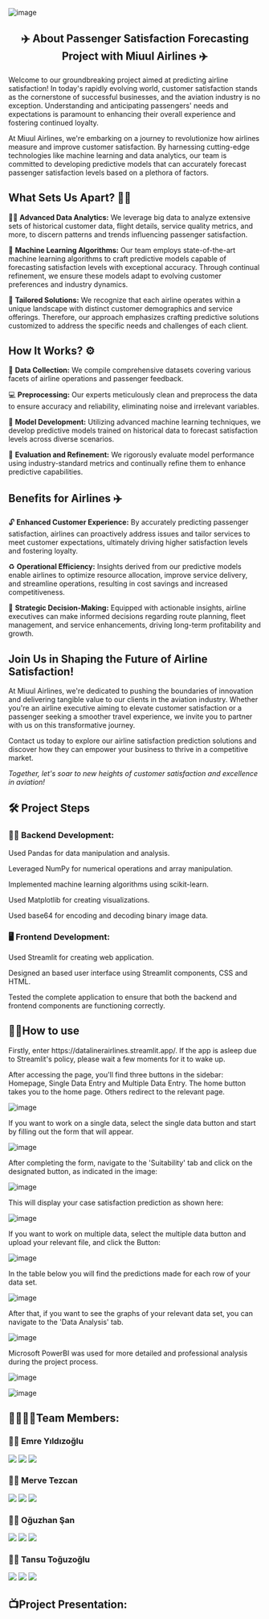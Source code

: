 ![image](https://github.com/emreyldzgl/mlproject-st/blob/main/images/screen1.png) 

<h2 align="center"> <b>✈️  About Passenger Satisfaction Forecasting Project with Miuul Airlines  ✈️</b></h2>

<p> <a> Welcome to our groundbreaking project aimed at predicting airline satisfaction! In today's rapidly evolving world, customer satisfaction stands as the cornerstone of successful businesses, and the aviation industry is no exception. Understanding and anticipating passengers' needs and expectations is paramount to enhancing their overall experience and fostering continued loyalty. </a></p>

<a> At Miuul Airlines, we're embarking on a journey to revolutionize how airlines measure and improve customer satisfaction. By harnessing cutting-edge technologies like machine learning and data analytics, our team is committed to developing predictive models that can accurately forecast passenger satisfaction levels based on a plethora of factors.</a>


<h2> <b> What Sets Us Apart? 👯‍♂️</b> </h2>

<p> <a> 🕵️‍♂️ <b> Advanced Data Analytics:</b> We leverage big data to analyze extensive sets of historical customer data, flight details, service quality metrics, and more, to discern patterns and trends influencing passenger satisfaction.</a></p>

<a> 🦾 <b> Machine Learning Algorithms:</b> Our team employs state-of-the-art machine learning algorithms to craft predictive models capable of forecasting satisfaction levels with exceptional accuracy. Through continual refinement, we ensure these models adapt to evolving customer preferences and industry dynamics.</a>

<p><a> 🤌 <b> Tailored Solutions:</b> We recognize that each airline operates within a unique landscape with distinct customer demographics and service offerings. Therefore, our approach emphasizes crafting predictive solutions customized to address the specific needs and challenges of each client.</a>


<h2> <b> How It Works? </b> ⚙️ </h2>

<p><a> 🙌 <b> Data Collection:</b> We compile comprehensive datasets covering various facets of airline operations and passenger feedback.</a>

<p></p> <a> 💻 <b> Preprocessing:</b> Our experts meticulously clean and preprocess the data to ensure accuracy and reliability, eliminating noise and irrelevant variables.</a>

<p></p> <a> 💾 <b> Model Development:</b> Utilizing advanced machine learning techniques, we develop predictive models trained on historical data to forecast satisfaction levels across diverse scenarios.</a>

<p></p> <a> 🔑 <b> Evaluation and Refinement:</b> We rigorously evaluate model performance using industry-standard metrics and continually refine them to enhance predictive capabilities.</a>


<h2> <b> Benefits for Airlines ✈️ </b></h2>

<p></p> <a> 🔓 <b> Enhanced Customer Experience:</b> By accurately predicting passenger satisfaction, airlines can proactively address issues and tailor services to meet customer expectations, ultimately driving higher satisfaction levels and fostering loyalty.</a>

<p></p> <a> ♻️ <b> Operational Efficiency:</b> Insights derived from our predictive models enable airlines to optimize resource allocation, improve service delivery, and streamline operations, resulting in cost savings and increased competitiveness.</a>

<p></p> <a> 📢 <b> Strategic Decision-Making:</b> Equipped with actionable insights, airline executives can make informed decisions regarding route planning, fleet management, and service enhancements, driving long-term profitability and growth.</a>


<h2> Join Us in Shaping the Future of Airline Satisfaction! </h2>

<p></p> <a> At Miuul Airlines, we're dedicated to pushing the boundaries of innovation and delivering tangible value to our clients in the aviation industry. Whether you're an airline executive aiming to elevate customer satisfaction or a passenger seeking a smoother travel experience, we invite you to partner with us on this transformative journey.</a>

<p></p> <a> Contact us today to explore our airline satisfaction prediction solutions and discover how they can empower your business to thrive in a competitive market.</a>

<p></p> <a><em> Together, let's soar to new heights of customer satisfaction and excellence in aviation!</em></a>


<h2> <b> 🛠️ Project Steps </b></h2>

<h3> <b> 👷🏻 Backend Development:</b></h3>

<p></p> <a> Used Pandas for data manipulation and analysis. </a> 

<p></p> <a> Leveraged NumPy for numerical operations and array manipulation. </a> 

<p></p> <a> Implemented machine learning algorithms using scikit-learn. </a> 

<p></p> <a> Used Matplotlib for creating visualizations. </a> 

<p></p> <a> Used base64 for encoding and decoding binary image data. </a> 


<h3> <b> 🖥️ Frontend Development: </b></h3>

<p></p> <a> Used Streamlit for creating web application.</a> 

<p></p> <a> Designed an based user interface using Streamlit components, CSS and HTML.</a> 

<p></p> <a> Tested the complete application to ensure that both the backend and frontend components are functioning correctly.</a> 


<h2>  👩‍🏫How to use </h2>
  
<p></p> <a> Firstly, enter https://datalinerairlines.streamlit.app/. If the app is asleep due to Streamlit's policy, please wait a few moments for it to wake up. </a> 

<p></p> <a> After accessing the page, you'll find three buttons in the sidebar: Homepage, Single Data Entry and Multiple Data Entry. The home button takes you to the home page. Others redirect to the relevant page. </a> 

![image](https://github.com/emreyldzgl/mlproject-st/blob/main/images/screen2.png) 

<p></p> <a> If you want to work on a single data, select the single data button and start by filling out the form that will appear. </a> 

![image](https://github.com/emreyldzgl/mlproject-st/blob/main/images/screen3.png) 

<p></p> <a> After completing the form, navigate to the 'Suitability' tab and click on the designated button, as indicated in the image: </a> 

![image](https://github.com/emreyldzgl/mlproject-st/blob/main/images/screen4.png) 

<p></p> <a> This will display your case satisfaction prediction as shown here: </a> 

![image](https://github.com/emreyldzgl/mlproject-st/blob/main/images/screen5.png) 

<p></p> <a> If you want to work on multiple data, select the multiple data button and upload your relevant file, and click the Button: </a> 

![image](https://github.com/emreyldzgl/mlproject-st/blob/main/images/screen6.png) 


<p></p> <a> In the table below you will find the predictions made for each row of your data set. </a> 

![image](https://github.com/emreyldzgl/mlproject-st/blob/main/images/screen7.png) 

<p></p> <a> After that, if you want to see the graphs of your relevant data set, you can navigate to the 'Data Analysis' tab. </a> 

![image](https://github.com/emreyldzgl/mlproject-st/blob/main/images/screen8.png) 

<p></p> <a> Microsoft PowerBI was used for more detailed and professional analysis during the project process. </a> 

![image](https://github.com/emreyldzgl/mlproject-st/blob/main/images/screen9.png) 

![image](https://github.com/emreyldzgl/mlproject-st/blob/main/images/screen10.png) 

<h2>  👨‍👩‍👧‍👦Team Members:  </h2>

<h3>  🙋‍♂️ Emre Yıldızoğlu </h3>

<a target="_blank" href="https://www.linkedin.com/in/emre-yıldızoğlu-290b3118a/"><img src="https://img.shields.io/badge/-LinkedIn-0077B5?style=for-the-badge&logo=Linkedin&logoColor=white"></img></a>
<a target="_blank" href="https://www.kaggle.com/emreyldzolu"><img src="https://img.shields.io/badge/Kaggle-035a7d?style=for-the-badge&logo=kaggle&logoColor=white"></img></a>
<a target="_blank" href="https://medium.com/@emreyldzgl"><img src="https://img.shields.io/badge/Medium-12100E?style=for-the-badge&logo=medium&logoColor=white"></img></a>
   
<h3>  🙋‍♀️ Merve Tezcan </h3>

<a target="_blank" href="https://www.linkedin.com/in/merve-tezcan/"><img src="https://img.shields.io/badge/-LinkedIn-0077B5?style=for-the-badge&logo=Linkedin&logoColor=white"></img></a>
<a target="_blank" href="https://www.kaggle.com/mervetezcan "><img src="https://img.shields.io/badge/Kaggle-035a7d?style=for-the-badge&logo=kaggle&logoColor=white"></img></a>
<a target="_blank" href="https://medium.com/@mrvtzcn36"><img src="https://img.shields.io/badge/Medium-12100E?style=for-the-badge&logo=medium&logoColor=white"></img></a>

<h3>  🙋‍♂️ Oğuzhan Şan </h3>

<a target="_blank" href="https://www.linkedin.com/in/oguzhansan/"><img src="https://img.shields.io/badge/-LinkedIn-0077B5?style=for-the-badge&logo=Linkedin&logoColor=white"></img></a>
<a target="_blank" href="https://www.kaggle.com/hseyinouzhanan"><img src="https://img.shields.io/badge/Kaggle-035a7d?style=for-the-badge&logo=kaggle&logoColor=white"></img></a>
<a target="_blank" href="https://medium.com/@h.oguzhansan"><img src="https://img.shields.io/badge/Medium-12100E?style=for-the-badge&logo=medium&logoColor=white"></img></a>

<h3>  🙋‍♀️ Tansu Toğuzoğlu </h3>

<a target="_blank" href="https://www.linkedin.com/in/tansutopuzoglu/"><img src="https://img.shields.io/badge/-LinkedIn-0077B5?style=for-the-badge&logo=Linkedin&logoColor=white"></img></a>
<a target="_blank" href=""><img src="https://img.shields.io/badge/Kaggle-035a7d?style=for-the-badge&logo=kaggle&logoColor=white"></img></a>
<a target="_blank" href=""><img src="https://img.shields.io/badge/Medium-12100E?style=for-the-badge&logo=medium&logoColor=white"></img></a>


<h2>  📺Project Presentation:  </h2>
